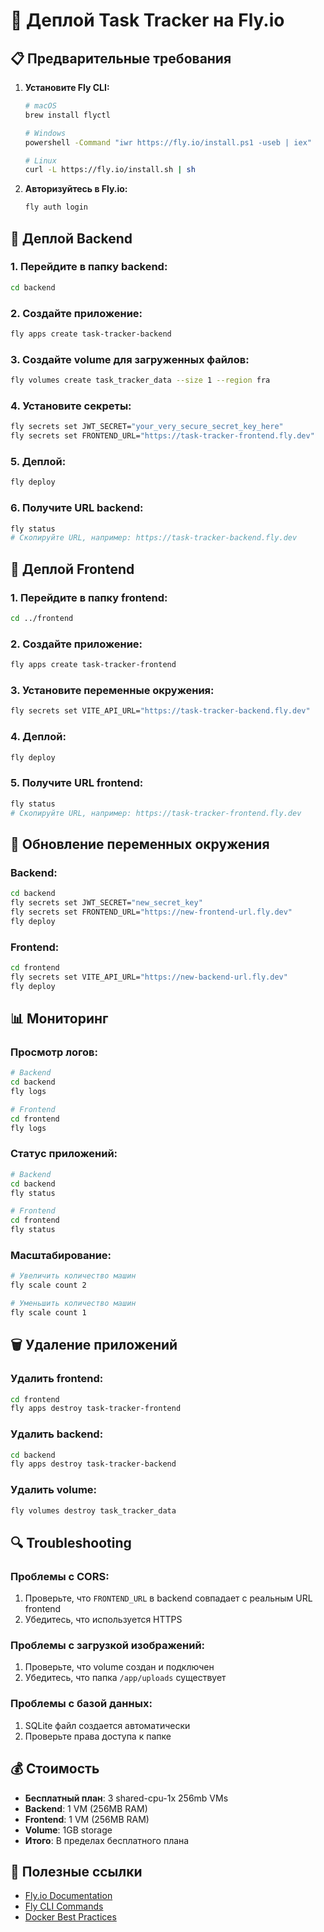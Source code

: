 # 🚀 Деплой Task Tracker на Fly.io

## 📋 Предварительные требования

1. **Установите Fly CLI:**

   ```bash
   # macOS
   brew install flyctl

   # Windows
   powershell -Command "iwr https://fly.io/install.ps1 -useb | iex"

   # Linux
   curl -L https://fly.io/install.sh | sh
   ```

2. **Авторизуйтесь в Fly.io:**
   ```bash
   fly auth login
   ```

## 🐳 Деплой Backend

### 1. Перейдите в папку backend:

```bash
cd backend
```

### 2. Создайте приложение:

```bash
fly apps create task-tracker-backend
```

### 3. Создайте volume для загруженных файлов:

```bash
fly volumes create task_tracker_data --size 1 --region fra
```

### 4. Установите секреты:

```bash
fly secrets set JWT_SECRET="your_very_secure_secret_key_here"
fly secrets set FRONTEND_URL="https://task-tracker-frontend.fly.dev"
```

### 5. Деплой:

```bash
fly deploy
```

### 6. Получите URL backend:

```bash
fly status
# Скопируйте URL, например: https://task-tracker-backend.fly.dev
```

## 🎨 Деплой Frontend

### 1. Перейдите в папку frontend:

```bash
cd ../frontend
```

### 2. Создайте приложение:

```bash
fly apps create task-tracker-frontend
```

### 3. Установите переменные окружения:

```bash
fly secrets set VITE_API_URL="https://task-tracker-backend.fly.dev"
```

### 4. Деплой:

```bash
fly deploy
```

### 5. Получите URL frontend:

```bash
fly status
# Скопируйте URL, например: https://task-tracker-frontend.fly.dev
```

## 🔧 Обновление переменных окружения

### Backend:

```bash
cd backend
fly secrets set JWT_SECRET="new_secret_key"
fly secrets set FRONTEND_URL="https://new-frontend-url.fly.dev"
fly deploy
```

### Frontend:

```bash
cd frontend
fly secrets set VITE_API_URL="https://new-backend-url.fly.dev"
fly deploy
```

## 📊 Мониторинг

### Просмотр логов:

```bash
# Backend
cd backend
fly logs

# Frontend
cd frontend
fly logs
```

### Статус приложений:

```bash
# Backend
cd backend
fly status

# Frontend
cd frontend
fly status
```

### Масштабирование:

```bash
# Увеличить количество машин
fly scale count 2

# Уменьшить количество машин
fly scale count 1
```

## 🗑️ Удаление приложений

### Удалить frontend:

```bash
cd frontend
fly apps destroy task-tracker-frontend
```

### Удалить backend:

```bash
cd backend
fly apps destroy task-tracker-backend
```

### Удалить volume:

```bash
fly volumes destroy task_tracker_data
```

## 🔍 Troubleshooting

### Проблемы с CORS:

1. Проверьте, что `FRONTEND_URL` в backend совпадает с реальным URL frontend
2. Убедитесь, что используется HTTPS

### Проблемы с загрузкой изображений:

1. Проверьте, что volume создан и подключен
2. Убедитесь, что папка `/app/uploads` существует

### Проблемы с базой данных:

1. SQLite файл создается автоматически
2. Проверьте права доступа к папке

## 💰 Стоимость

- **Бесплатный план**: 3 shared-cpu-1x 256mb VMs
- **Backend**: 1 VM (256MB RAM)
- **Frontend**: 1 VM (256MB RAM)
- **Volume**: 1GB storage
- **Итого**: В пределах бесплатного плана

## 🔗 Полезные ссылки

- [Fly.io Documentation](https://fly.io/docs/)
- [Fly CLI Commands](https://fly.io/docs/flyctl/)
- [Docker Best Practices](https://docs.docker.com/develop/dev-best-practices/)
